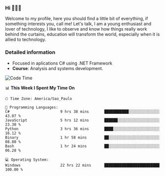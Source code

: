 


### Hi 🙋🏽‍♂️

Welcome to my profile, here you should find a little bit of everything, if something interests you, call me! Let's talk,
I am a young enthusiast and lover of technology, I like to observe and know how things really work behind the curtains, 
education will transform the world, especially when it is allied to technology.

### Detailed information
* Focused in aplications C# using .NET Framework
* **Course**: Analysis and systems development.

<!--START_SECTION:waka-->
![Code Time](http://img.shields.io/badge/Code%20Time-513%20hrs%2055%20mins-blue)

📊 **This Week I Spent My Time On** 

```text
🕑︎ Time Zone: America/Sao_Paulo

💬 Programming Languages: 
C#                       9 hrs 38 mins       ███████████░░░░░░░░░░░░░░   43.07 % 
JavaScript               5 hrs 12 mins       ██████░░░░░░░░░░░░░░░░░░░   23.30 % 
Python                   3 hrs 36 mins       ████░░░░░░░░░░░░░░░░░░░░░   16.12 % 
Binary                   1 hr 58 mins        ██░░░░░░░░░░░░░░░░░░░░░░░   08.80 % 
Bash                     1 hr 24 mins        ██░░░░░░░░░░░░░░░░░░░░░░░   06.28 % 

💻 Operating System: 
Windows                  22 hrs 22 mins      █████████████████████████   100.00 % 
```


<!--END_SECTION:waka-->


